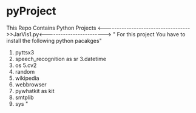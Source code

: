 # pyProject
This Repo Contains Python Projects
<----------------------------------->>JarVis1.py<------------------------>
"
For this project You have to install the following python pacakges"
1. pyttsx3
2. speech_recognition as sr
3.datetime
4. os
5.cv2
6.  random
7. wikipedia
8. webbrowser
9. pywhatkit as kit
10. smtplib 
11. sys
"
